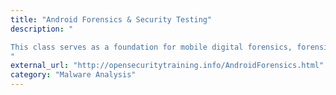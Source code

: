 ```yaml
---
title: "Android Forensics & Security Testing"
description: "

This class serves as a foundation for mobile digital forensics, forensics of Android operating systems, and penetration testing of Android applications.
"
external_url: "http://opensecuritytraining.info/AndroidForensics.html"
category: "Malware Analysis"
---
```

